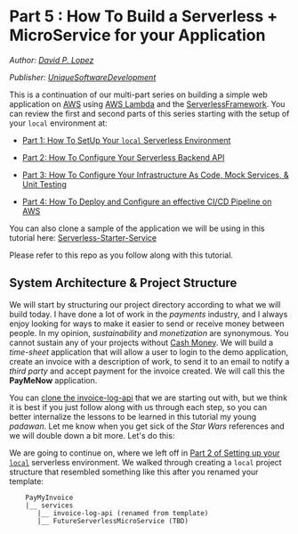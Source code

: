 # Part 5 : How To Build a Serverless + MicroService for your Application

*Author: [David P. Lopez](http://www.DavidPLopez.com)*

*Publisher: [UniqueSoftwareDevelopment](https://www.uniquesoftwaredev.com)*

This is a continuation of our multi-part series on building a simple web application on [AWS]() using [AWS Lambda]() and the [ServerlessFramework](). You can review the first and second parts of this series starting with the setup of your `local` environment at:

* [Part 1: How To SetUp Your `local` Serverless Environment](https://github.com/lopezdp/TechnicalArticles/blob/master/HowToSetUpYourLocalServerlessEnvironment.md)

* [Part 2: How To Configure Your Serverless Backend API](https://github.com/lopezdp/TechnicalArticles/blob/master/HowToConfigureYourServerlessBackend.md)

* [Part 3: How To Configure Your Infrastructure As Code, Mock Services, & Unit Testing](https://github.com/lopezdp/TechnicalArticles/blob/master/HowToConfigure.IAC.Mocks.UnitTests.md)

* [Part 4: How To Deploy and Configure an effective CI/CD Pipeline on AWS](https://github.com/lopezdp/TechnicalArticles/blob/master/HowToReviewServiceToConfigureCICDpipeline.md#part-4--code-review-deploy--configure-an-effective-cicd-pipeline-on-aws)

You can also clone a sample of the application we will be using in this tutorial here: [Serverless-Starter-Service](https://github.com/lopezdp/ServerlessStarterService.git)

Please refer to this repo as you follow along with this tutorial.

## System Architecture & Project Structure

We will start by structuring our project directory according to what we will build today. I have done a lot of work in the *payments* industry, and I always enjoy looking for ways to make it easier to send or receive money between people. In my opinion, *sustainability* and *monetization* are synonymous. You cannot sustain any of your projects without [Cash Money](). We will build a *time-sheet* application that will allow a user to login to the demo application, create an invoice with a description of work, to send it to an email to notify a *third party* and accept payment for the invoice created. We will call this the **PayMeNow** application.

You can [clone the invoice-log-api](https://github.com/lopezdp/invoice-log-api) that we are starting out with, but we think it is best if you just follow along with us through each step, so you can better internalize the lessons to be learned in this tutorial my young *padawan*. Let me know when you get sick of the *Star Wars* references and we  will double down a bit more. Let's do this:

We are going to continue on, where we left off in [Part 2 of Setting up your `local`](https://github.com/lopezdp/TechnicalArticles/blob/master/HowToConfigureYourServerlessBackend.md#setup-serverless-framework-locally) serverless environment. We walked through creating a `local` project structure that resembled something like this after you renamed your template:

```
    PayMyInvoice
    |__ services
       |__ invoice-log-api (renamed from template)
       |__ FutureServerlessMicroService (TBD)
```









